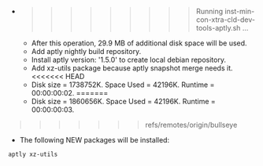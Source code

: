 * >>>>>>>>> Running inst-min-con-xtra-cld-dev-tools-aptly.sh ...
  * After this operation, 29.9 MB of additional disk space will be used.
  * Add aptly nightly build repository.
  * Install aptly version: '1.5.0' to create local debian repository.
  * Add xz-utils package because aptly snapshot merge needs it.
<<<<<<< HEAD
  * Disk size = 1738752K. Space Used = 42196K. Runtime = 00:00:00:02.
=======
  * Disk size = 1860656K. Space Used = 42196K. Runtime = 00:00:00:03.
>>>>>>> refs/remotes/origin/bullseye
  * The following NEW packages will be installed:
  ```bash
aptly xz-utils
  ```
